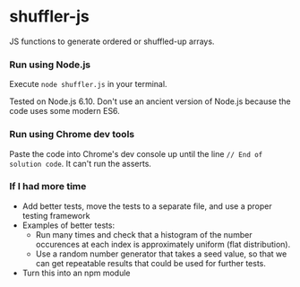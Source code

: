 # shuffler-js
JS functions to generate ordered or shuffled-up arrays.

### Run using Node.js
Execute ```node shuffler.js``` in your terminal.

Tested on Node.js 6.10.  Don't use an ancient version of Node.js because the code uses some modern ES6.

### Run using Chrome dev tools
Paste the code into Chrome's dev console up until the line ```// End of solution code```.  It can't run the asserts. 

### If I had more time
* Add better tests, move the tests to a separate file, and use a proper testing framework
* Examples of better tests:
  - Run many times and check that a histogram of the number occurences at each index is approximately uniform (flat distribution).
   - Use a random number generator that takes a seed value, so that we can get repeatable results that could be used for further tests.
* Turn this into an npm module
